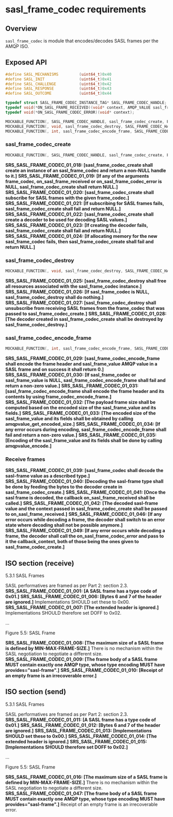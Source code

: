 # sasl_frame_codec requirements
 
## Overview

`sasl_frame_codec` is module that encodes/decodes SASL frames per the AMQP ISO.

## Exposed API

```C
#define SASL_MECHANISMS         (uint64_t)0x40
#define SASL_INIT               (uint64_t)0x41
#define SASL_CHALLENGE          (uint64_t)0x42
#define SASL_RESPONSE           (uint64_t)0x43
#define SASL_OUTCOME            (uint64_t)0x44

typedef struct SASL_FRAME_CODEC_INSTANCE_TAG* SASL_FRAME_CODEC_HANDLE;
typedef void(*ON_SASL_FRAME_RECEIVED)(void* context, AMQP_VALUE sasl_frame_value);
typedef void(*ON_SASL_FRAME_CODEC_ERROR)(void* context);

MOCKABLE_FUNCTION(, SASL_FRAME_CODEC_HANDLE, sasl_frame_codec_create, FRAME_CODEC_HANDLE, frame_codec, ON_SASL_FRAME_RECEIVED, on_sasl_frame_received, ON_SASL_FRAME_CODEC_ERROR, on_sasl_frame_codec_error, void*, callback_context);
MOCKABLE_FUNCTION(, void, sasl_frame_codec_destroy, SASL_FRAME_CODEC_HANDLE, sasl_frame_codec);
MOCKABLE_FUNCTION(, int, sasl_frame_codec_encode_frame, SASL_FRAME_CODEC_HANDLE, sasl_frame_codec, AMQP_VALUE, sasl_frame_value, ON_BYTES_ENCODED, on_bytes_encoded, void*, callback_context);
```

### sasl_frame_codec_create

```C
MOCKABLE_FUNCTION(, SASL_FRAME_CODEC_HANDLE, sasl_frame_codec_create, FRAME_CODEC_HANDLE, frame_codec, ON_SASL_FRAME_RECEIVED, on_sasl_frame_received, ON_SASL_FRAME_CODEC_ERROR, on_sasl_frame_codec_error, void*, callback_context);
```

**SRS_SASL_FRAME_CODEC_01_018: [**sasl_frame_codec_create shall create an instance of an sasl_frame_codec and return a non-NULL handle to it.**]** 
**SRS_SASL_FRAME_CODEC_01_019: [**If any of the arguments frame_codec, on_sasl_frame_received or on_sasl_frame_codec_error is NULL, sasl_frame_codec_create shall return NULL.**]** 
**SRS_SASL_FRAME_CODEC_01_020: [**sasl_frame_codec_create shall subscribe for SASL frames with the given frame_codec.**]** 
**SRS_SASL_FRAME_CODEC_01_021: [**If subscribing for SASL frames fails, sasl_frame_codec_create shall fail and return NULL.**]** 
**SRS_SASL_FRAME_CODEC_01_022: [**sasl_frame_codec_create shall create a decoder to be used for decoding SASL values.**]** 
**SRS_SASL_FRAME_CODEC_01_023: [**If creating the decoder fails, sasl_frame_codec_create shall fail and return NULL.**]** 
**SRS_SASL_FRAME_CODEC_01_024: [**If allocating memory for the new sasl_frame_codec fails, then sasl_frame_codec_create shall fail and return NULL.**]** 

### sasl_frame_codec_destroy

```C
MOCKABLE_FUNCTION(, void, sasl_frame_codec_destroy, SASL_FRAME_CODEC_HANDLE, sasl_frame_codec);
```

**SRS_SASL_FRAME_CODEC_01_025: [**sasl_frame_codec_destroy shall free all resources associated with the sasl_frame_codec instance.**]** 
**SRS_SASL_FRAME_CODEC_01_026: [**If sasl_frame_codec is NULL, sasl_frame_codec_destroy shall do nothing.**]** 
**SRS_SASL_FRAME_CODEC_01_027: [**sasl_frame_codec_destroy shall unsubscribe from receiving SASL frames from the frame_codec that was passed to sasl_frame_codec_create.**]** 
**SRS_SASL_FRAME_CODEC_01_028: [**The decoder created in sasl_frame_codec_create shall be destroyed by sasl_frame_codec_destroy.**]** 

### sasl_frame_codec_encode_frame

```C
MOCKABLE_FUNCTION(, int, sasl_frame_codec_encode_frame, SASL_FRAME_CODEC_HANDLE, sasl_frame_codec, AMQP_VALUE, sasl_frame_value, ON_BYTES_ENCODED, on_bytes_encoded, void*, callback_context);
```

**SRS_SASL_FRAME_CODEC_01_029: [**sasl_frame_codec_encode_frame shall encode the frame header and sasl_frame_value AMQP value in a SASL frame and on success it shall return 0.**]** 
**SRS_SASL_FRAME_CODEC_01_030: [**If sasl_frame_codec or sasl_frame_value is NULL, sasl_frame_codec_encode_frame shall fail and return a non-zero value.**]** 
**SRS_SASL_FRAME_CODEC_01_031: [**sasl_frame_codec_encode_frame shall encode the frame header and its contents by using frame_codec_encode_frame.**]** 
**SRS_SASL_FRAME_CODEC_01_032: [**The payload frame size shall be computed based on the encoded size of the sasl_frame_value and its fields.**]** 
**SRS_SASL_FRAME_CODEC_01_033: [**The encoded size of the sasl_frame_value and its fields shall be obtained by calling amqpvalue_get_encoded_size.**]** 
**SRS_SASL_FRAME_CODEC_01_034: [**If any error occurs during encoding, sasl_frame_codec_encode_frame shall fail and return a non-zero value.**]** 
**SRS_SASL_FRAME_CODEC_01_035: [**Encoding of the sasl_frame_value and its fields shall be done by calling amqpvalue_encode.**]**

### Receive frames

**SRS_SASL_FRAME_CODEC_01_039: [**sasl_frame_codec shall decode the sasl-frame value as a described type.**]** 
**SRS_SASL_FRAME_CODEC_01_040: [**Decoding the sasl-frame type shall be done by feeding the bytes to the decoder create in sasl_frame_codec_create.**]** 
**SRS_SASL_FRAME_CODEC_01_041: [**Once the sasl frame is decoded, the callback on_sasl_frame_received shall be called.**]** 
**SRS_SASL_FRAME_CODEC_01_042: [**The decoded sasl-frame value and the context passed in sasl_frame_codec_create shall be passed to on_sasl_frame_received.**]** 
**SRS_SASL_FRAME_CODEC_01_046: [**If any error occurs while decoding a frame, the decoder shall switch to an error state where decoding shall not be possible anymore.**]** 
**SRS_SASL_FRAME_CODEC_01_049: [**If any error occurs while decoding a frame, the decoder shall call the on_sasl_frame_codec_error and pass to it the callback_context, both of those being the ones given to sasl_frame_codec_create.**]** 

## ISO section (receive)

5.3.1 SASL Frames

SASL performatives are framed as per Part 2: section 2.3. **SRS_SASL_FRAME_CODEC_01_001: [**A SASL frame has a type code of 0x01.**]** **SRS_SASL_FRAME_CODEC_01_006: [**Bytes 6 and 7 of the header are ignored.**]** Implementations SHOULD set these to 0x00. **SRS_SASL_FRAME_CODEC_01_007: [**The extended header is ignored.**]** Implementations SHOULD therefore set DOFF to 0x02.

...

Figure 5.5: SASL Frame

**SRS_SASL_FRAME_CODEC_01_008: [**The maximum size of a SASL frame is defined by MIN-MAX-FRAME-SIZE.**]** There is no mechanism within the SASL negotiation to negotiate a different size. **SRS_SASL_FRAME_CODEC_01_009: [**The frame body of a SASL frame MUST contain exactly one AMQP type, whose type encoding MUST have provides="sasl-frame".**]** **SRS_SASL_FRAME_CODEC_01_010: [**Receipt of an empty frame is an irrecoverable error.**]** 

## ISO section (send)

5.3.1 SASL Frames

SASL performatives are framed as per Part 2: section 2.3. **SRS_SASL_FRAME_CODEC_01_011: [**A SASL frame has a type code of 0x01.**]** **SRS_SASL_FRAME_CODEC_01_012: [**Bytes 6 and 7 of the header are ignored.**]** **SRS_SASL_FRAME_CODEC_01_013: [**Implementations SHOULD set these to 0x00.**]** **SRS_SASL_FRAME_CODEC_01_014: [**The extended header is ignored.**]** **SRS_SASL_FRAME_CODEC_01_015: [**Implementations SHOULD therefore set DOFF to 0x02.**]** 

...

Figure 5.5: SASL Frame

**SRS_SASL_FRAME_CODEC_01_016: [**The maximum size of a SASL frame is defined by MIN-MAX-FRAME-SIZE.**]** There is no mechanism within the SASL negotiation to negotiate a different size.  **SRS_SASL_FRAME_CODEC_01_047: [**The frame body of a SASL frame MUST contain exactly one AMQP type, whose type encoding MUST have provides="sasl-frame".**]** Receipt of an empty frame is an irrecoverable error. 


